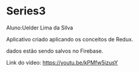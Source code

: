 # Series3
Aluno:Uelder Lima da Silva

Aplicativo criado aplicando os conceitos de Redux.

dados estão sendo salvos no Firebase.

Link do vídeo: https://youtu.be/kPMfw5izusY

